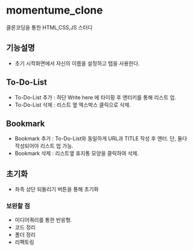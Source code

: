 # momentume_clone
클론코딩을 통한 HTML,CSS,JS 스터디

## 기능설명
- 초기 시작화면에서 자신의 이름을 설정하고 탭을 사용한다.

## To-Do-List
- To-Do-List 추가 : 하단 Write here 에 타이핑 후 엔터키를 통해 리스트 업.
- To-Do-List 삭제 : 리스트 옆 엑스박스 클릭으로 삭제.

## Bookmark
- Bookmark 추가 :  To-Do-List와 동일하게 URL과 TITLE 작성 후 엔터. 단, 둘다 작성되어야 리스트 업 가능.
- Bookmark 삭제 :  리스트옆 휴지통 모양을 클릭하여 삭제.

## 초기화
- 좌측 상단 되돌리기 버튼을 통해 초기화


### 보완할 점
- 미디어쿼리를 통한 반응형.
- 코드 정리
- 폴더 정리
- 리팩토링